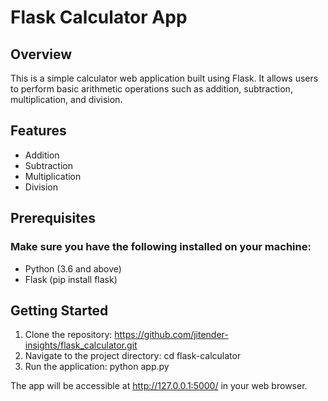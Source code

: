 # Flask Calculator App
## Overview
This is a simple calculator web application built using Flask. It allows users to perform basic arithmetic operations such as addition, subtraction, multiplication, and division.

## Features
- Addition
- Subtraction
- Multiplication
- Division

##  Prerequisites
### Make sure you have the following installed on your machine:
- Python (3.6 and above)
- Flask (pip install flask)
  
## Getting Started
1. Clone the repository: https://github.com/jitender-insights/flask_calculator.git
2. Navigate to the project directory: cd flask-calculator
3. Run the application: python app.py

The app will be accessible at http://127.0.0.1:5000/ in your web browser.

